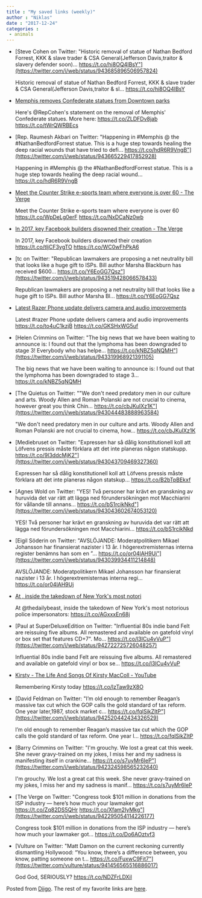 ```yaml
---
title : "My saved links (weekly)"
author : "Niklas"
date : "2017-12-24"
categories : 
 - animals
---
```


- [Steve Cohen on Twitter: "Historic removal of statue of Nathan Bedford Forrest, KKK & slave trader & CSA General(Jefferson Davis,traitor & slavery defender soon)… https://t.co/hi8OQ4IBsY"](https://twitter.com/i/web/status/943685896506957824)
    
    Historic removal of statue of Nathan Bedford Forrest, KKK & slave trader & CSA General(Jefferson Davis,traitor & sl… https://t.co/hi8OQ4IBsY
    
- [Memphis removes Confederate statues from Downtown parks](http://www.commercialappeal.com/story/news/government/city/2017/12/20/memphis-council-votes-immediately-remove-confederate-statues/960707001/?from=new-cookie)
    
    Here's @RepCohen's statement on the removal of Memphis' Confederate statues. More here: https://t.co/ZLDFDv8jab https://t.co/tWrQWRBEcs
    
- [Rep. Raumesh Akbari on Twitter: "Happening in #Memphis @ the #NathanBedfordForrest statue. This is a huge step towards healing the deep racial wounds that have tried to defi… https://t.co/hdR6R9VngB"](https://twitter.com/i/web/status/943665229417852928)
    
    Happening in #Memphis @ the #NathanBedfordForrest statue. This is a huge step towards healing the deep racial wound… https://t.co/hdR6R9VngB
    
    
- [Meet the Counter Strike e-sports team where everyone is over 60 - The Verge](https://www.theverge.com/2017/12/20/16800924/silver-snipers-senior-counter-strike-team?utm_campaign=theverge&utm_content=chorus&utm_medium=social&utm_source=twitter)
    
    Meet the Counter Strike e-sports team where everyone is over 60 https://t.co/WpDeLg0erF https://t.co/NxDCaNz0wb
    
- [In 2017, key Facebook builders disowned their creation - The Verge](https://www.theverge.com/2017/12/20/16800842/facebook-2017-russia-scandal-news-feed-criticism-defectors?utm_campaign=theverge&utm_content=chorus&utm_medium=social&utm_source=twitter)
    
    In 2017, key Facebook builders disowned their creation https://t.co/tljCF3ygTO https://t.co/WC0wFhPkA6
    
- [tc on Twitter: "Republican lawmakers are proposing a net neutrality bill that looks like a huge gift to ISPs. Bill author Marsha Blackburn has received $600… https://t.co/Y6EoGG7Qsz"](https://twitter.com/i/web/status/943519428066578433)
    
    Republican lawmakers are proposing a net neutrality bill that looks like a huge gift to ISPs. Bill author Marsha Bl… https://t.co/Y6EoGG7Qsz
    
- [Latest Razer Phone update delivers camera and audio improvements](https://www.androidauthority.com/razer-phone-update-824656/)
    
    Latest #razer Phone update delivers camera and audio improvements https://t.co/to4uC1kzjB https://t.co/GKSHxWG5uf
    
    
- [Helen Crimmins on Twitter: "The big news that we have been waiting to announce is: I found out that the lymphoma has been downgraded to stage 3! Everybody who has helpe… https://t.co/kNBZ5qNQMH"](https://twitter.com/i/web/status/943319968921391105)
    
    The big news that we have been waiting to announce is: I found out that the lymphoma has been downgraded to stage 3… https://t.co/kNBZ5qNQMH
    
- [The Quietus on Twitter: ""We don't need predatory men in our culture and arts. Woody Allen and Roman Polanski are not crucial to cinema, however great you think Chin… https://t.co/cbJKuIXz1K"](https://twitter.com/i/web/status/943044483888963584)
    
    "We don't need predatory men in our culture and arts. Woody Allen and Roman Polanski are not crucial to cinema, how… https://t.co/cbJKuIXz1K
    
- [Mediebruset on Twitter: "Expressen har så dålig konstitutionell koll att Löfvens pressis måste förklara att det inte planeras någon statskupp. https://t.co/9l3ddcMjK2"](https://twitter.com/i/web/status/943043709469327360)
    
    Expressen har så dålig konstitutionell koll att Löfvens pressis måste förklara att det inte planeras någon statskup… https://t.co/B2bTpBEkxf
    
- [Agnes Wold on Twitter: "YES! Två personer har krävt en granskning av huruvida det var rätt att lägga ned förundersökningen mot Macchiarini för vållande till annans… https://t.co/bS1rcikNkd"](https://twitter.com/i/web/status/943043602674053120)
    
    YES! Två personer har krävt en granskning av huruvida det var rätt att lägga ned förundersökningen mot Macchiarini… https://t.co/bS1rcikNkd
    
- [Eigil Söderin on Twitter: "AVSLÖJANDE: Moderatpolitikern Mikael Johansson har finansierat nazister i 13 år. I högerextremisternas interna register benämns han som en ”… https://t.co/or04lAH9Uj"](https://twitter.com/i/web/status/943039934411214848)
    
    AVSLÖJANDE: Moderatpolitikern Mikael Johansson har finansierat nazister i 13 år. I högerextremisternas interna regi… https://t.co/or04lAH9Uj
    
- [At , inside the takedown of New York's most notori](https://www.thedailybeast.com/fake-cops-real-murders-inside-the-takedown-of-new-yorks-most-notorious-police-impersonators)
    
    At @thedailybeast, inside the takedown of New York's most notorious police impersonators: https://t.co/AGxxxEn68j
    
- [Paul at SuperDeluxeEdition on Twitter: "Influential 80s indie band Felt are reissuing five albums. All remastered and available on gatefold vinyl or box set that features CD+7". Mo… https://t.co/l3ICu4vVuP"](https://twitter.com/i/web/status/942722725726048257)
    
    Influential 80s indie band Felt are reissuing five albums. All remastered and available on gatefold vinyl or box se… https://t.co/l3ICu4vVuP
    
- [Kirsty - The Life And Songs Of Kirsty MacColl - YouTube](https://www.youtube.com/watch?v=FSRqt4Il_GY)
    
    Remembering Kirsty today https://t.co/lzTaw9zX8O
    
- [David Feldman on Twitter: "I’m old enough to remember Reagan’s massive tax cut which the GOP calls the gold standard of tax reform. One year later,1987, stock market c… https://t.co/fqlSikZItP"](https://twitter.com/i/web/status/942520442434326529)
    
    I’m old enough to remember Reagan’s massive tax cut which the GOP calls the gold standard of tax reform. One year l… https://t.co/fqlSikZItP
    
- [Barry Crimmins on Twitter: "I'm grouchy. We lost a great cat this week. She never gravy-trained on my jokes, I miss her and my sadness is manifesting itself in crankine… https://t.co/s7uyMr6IeP"](https://twitter.com/i/web/status/942324598565232640)
    
    I'm grouchy. We lost a great cat this week. She never gravy-trained on my jokes, I miss her and my sadness is manif… https://t.co/s7uyMr6IeP
    
- [The Verge on Twitter: "Congress took $101 million in donations from the ISP industry — here’s how much your lawmaker got https://t.co/Zq82DS5QHr https://t.co/Xfam2IyMkg"](https://twitter.com/i/web/status/942295054114226177)
    
    Congress took $101 million in donations from the ISP industry — here’s how much your lawmaker got… https://t.co/Do6AOztvf3
    
- [Vulture on Twitter: "Matt Damon on the current reckoning currently dismantling Hollywood: “You know, there’s a difference between, you know, patting someone on t… https://t.co/FuxwC9Fit7"](https://twitter.com/vulture/status/941456565516886017)
    
    God God, SERIOUSLY? https://t.co/NDZFrLDXil
    

Posted from [Diigo](https://www.diigo.com). The rest of my favorite links are [here](https://www.diigo.com/user/npivic).
